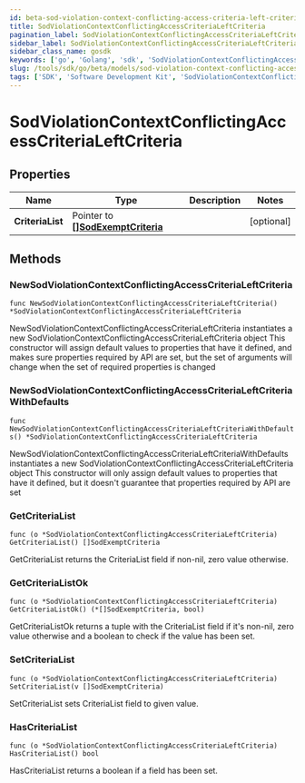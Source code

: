 ```yaml
---
id: beta-sod-violation-context-conflicting-access-criteria-left-criteria
title: SodViolationContextConflictingAccessCriteriaLeftCriteria
pagination_label: SodViolationContextConflictingAccessCriteriaLeftCriteria
sidebar_label: SodViolationContextConflictingAccessCriteriaLeftCriteria
sidebar_class_name: gosdk
keywords: ['go', 'Golang', 'sdk', 'SodViolationContextConflictingAccessCriteriaLeftCriteria', 'BetaSodViolationContextConflictingAccessCriteriaLeftCriteria'] 
slug: /tools/sdk/go/beta/models/sod-violation-context-conflicting-access-criteria-left-criteria
tags: ['SDK', 'Software Development Kit', 'SodViolationContextConflictingAccessCriteriaLeftCriteria', 'BetaSodViolationContextConflictingAccessCriteriaLeftCriteria']
---
```


# SodViolationContextConflictingAccessCriteriaLeftCriteria

## Properties

Name | Type | Description | Notes
------------ | ------------- | ------------- | -------------
**CriteriaList** | Pointer to [**[]SodExemptCriteria**](sod-exempt-criteria) |  | [optional] 

## Methods

### NewSodViolationContextConflictingAccessCriteriaLeftCriteria

`func NewSodViolationContextConflictingAccessCriteriaLeftCriteria() *SodViolationContextConflictingAccessCriteriaLeftCriteria`

NewSodViolationContextConflictingAccessCriteriaLeftCriteria instantiates a new SodViolationContextConflictingAccessCriteriaLeftCriteria object
This constructor will assign default values to properties that have it defined,
and makes sure properties required by API are set, but the set of arguments
will change when the set of required properties is changed

### NewSodViolationContextConflictingAccessCriteriaLeftCriteriaWithDefaults

`func NewSodViolationContextConflictingAccessCriteriaLeftCriteriaWithDefaults() *SodViolationContextConflictingAccessCriteriaLeftCriteria`

NewSodViolationContextConflictingAccessCriteriaLeftCriteriaWithDefaults instantiates a new SodViolationContextConflictingAccessCriteriaLeftCriteria object
This constructor will only assign default values to properties that have it defined,
but it doesn't guarantee that properties required by API are set

### GetCriteriaList

`func (o *SodViolationContextConflictingAccessCriteriaLeftCriteria) GetCriteriaList() []SodExemptCriteria`

GetCriteriaList returns the CriteriaList field if non-nil, zero value otherwise.

### GetCriteriaListOk

`func (o *SodViolationContextConflictingAccessCriteriaLeftCriteria) GetCriteriaListOk() (*[]SodExemptCriteria, bool)`

GetCriteriaListOk returns a tuple with the CriteriaList field if it's non-nil, zero value otherwise
and a boolean to check if the value has been set.

### SetCriteriaList

`func (o *SodViolationContextConflictingAccessCriteriaLeftCriteria) SetCriteriaList(v []SodExemptCriteria)`

SetCriteriaList sets CriteriaList field to given value.

### HasCriteriaList

`func (o *SodViolationContextConflictingAccessCriteriaLeftCriteria) HasCriteriaList() bool`

HasCriteriaList returns a boolean if a field has been set.


